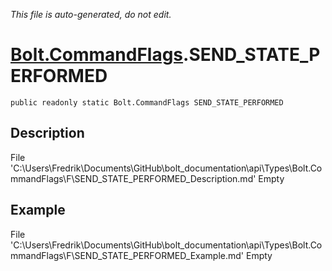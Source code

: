 *This file is auto-generated, do not edit.*

# [Bolt.CommandFlags](Types/Bolt.CommandFlags.md).SEND_STATE_PERFORMED
`public readonly static Bolt.CommandFlags SEND_STATE_PERFORMED`
## Description
File 'C:\Users\Fredrik\Documents\GitHub\bolt_documentation\api\Types\Bolt.CommandFlags\F\SEND_STATE_PERFORMED_Description.md' Empty
## Example
File 'C:\Users\Fredrik\Documents\GitHub\bolt_documentation\api\Types\Bolt.CommandFlags\F\SEND_STATE_PERFORMED_Example.md' Empty

